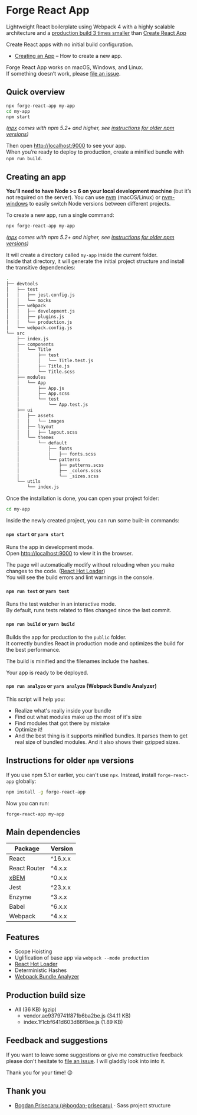 # Forge React App
Lightweight React boilerplate using Webpack 4 with a highly scalable architecture and a [production build 3 times smaller](#production-build-size) than [Create React App](https://github.com/facebook/create-react-app)

Create React apps with no initial build configuration.
* [Creating an App](#creating-an-app) – How to create a new app.

Forge React App works on macOS, Windows, and Linux.<br>
If something doesn’t work, please [file an issue](https://github.com/ioanungurean/forge-react-app/issues/new).

## Quick overview
```sh
npx forge-react-app my-app
cd my-app
npm start
```

*([npx](https://medium.com/@maybekatz/introducing-npx-an-npm-package-runner-55f7d4bd282b) comes with npm 5.2+ and higher, see [instructions for older npm versions](#instructions-for-older-npm-versions))*

Then open [http://localhost:9000](http://localhost:9000) to see your app.<br>
When you’re ready to deploy to production, create a minified bundle with `npm run build`.

## Creating an app
**You’ll need to have Node >= 6 on your local development machine** (but it’s not required on the server). You can use [nvm](https://github.com/creationix/nvm#installation) (macOS/Linux) or [nvm-windows](https://github.com/coreybutler/nvm-windows#node-version-manager-nvm-for-windows) to easily switch Node versions between different projects.

To create a new app, run a single command:

```sh
npx forge-react-app my-app
```

*([npx](https://medium.com/@maybekatz/introducing-npx-an-npm-package-runner-55f7d4bd282b) comes with npm 5.2+ and higher, see [instructions for older npm versions](https://gist.github.com/gaearon/4064d3c23a77c74a3614c498a8bb1c5f))*

It will create a directory called `my-app` inside the current folder.<br>
Inside that directory, it will generate the initial project structure and install the transitive dependencies:

```sh
.
├── devtools
│   ├── test
│   │   ├── jest.config.js
│   │   └── mocks
│   ├── webpack
│   │   ├── development.js
│   │   ├── plugins.js
│   │   └── production.js
│   └── webpack.config.js
└── src
    ├── index.js
    ├── components
    │   └── Title
    │       ├── test
    │       │   └── Title.test.js
    │       ├── Title.js
    │       └── Title.scss
    ├── modules
    │   └── App
    │       ├── App.js
    │       ├── App.scss
    │       └── test
    │           └── App.test.js
    ├── ui
    │   ├── assets
    │   │   └── images
    │   ├── layout
    │   │   ├── layout.scss
    │   └── themes
    │       └── default
    │           ├── fonts
    │           │   ├── fonts.scss
    │           └── patterns
    │               ├── patterns.scss
    │               ├── _colors.scss
    │               └── _sizes.scss
    └── utils
        └── index.js
```

Once the installation is done, you can open your project folder:

```sh
cd my-app
```

Inside the newly created project, you can run some built-in commands:

#### `npm start` or `yarn start`
Runs the app in development mode.<br>
Open [http://localhost:9000](http://localhost:9000) to view it in the browser.

The page will automatically modify without reloading when you make changes to the code. ([React Hot Loader](https://github.com/gaearon/react-hot-loader)) <br>
You will see the build errors and lint warnings in the console.

#### `npm run test` or `yarn test`
Runs the test watcher in an interactive mode.<br>
By default, runs tests related to files changed since the last commit.

#### `npm run build` or `yarn build`
Builds the app for production to the `public` folder.<br>
It correctly bundles React in production mode and optimizes the build for the best performance.

The build is minified and the filenames include the hashes.<br>

Your app is ready to be deployed.

#### `npm run analyze` or `yarn analyze` (Webpack Bundle Analyzer)
This script will help you:
* Realize what's really inside your bundle
* Find out what modules make up the most of it's size
* Find modules that got there by mistake
* Optimize it!
* And the best thing is it supports minified bundles. It parses them to get real size of bundled modules. And it also shows their gzipped sizes.

## Instructions for older `npm` versions
If you use npm 5.1 or earlier, you can't use `npx`.
Instead, install `forge-react-app` globally:

```sh
npm install -g forge-react-app
```

Now you can run:

```
forge-react-app my-app
```

## Main dependencies
| Package       |Version |
| ------------- |--------|
| React         |^16.x.x |
| React Router  |^4.x.x  |
| [xBEM][1]     |^0.x.x  |
| Jest          |^23.x.x |
| Enzyme        |^3.x.x  |
| Babel         |^6.x.x  |
| Webpack       |^4.x.x  |

[1]: https://www.npmjs.com/package/xbem

## Features
* Scope Hoisting
* Uglification of base app via `webpack --mode production`
* [React Hot Loader](https://github.com/gaearon/react-hot-loader)
* Deterministic Hashes
* [Webpack Bundle Analyzer](https://github.com/webpack-contrib/webpack-bundle-analyzer)

## Production build size
* All (36 KB) (gzip)
    * vendor.ae9379741f871b6ba2be.js (34.11 KB)
    * index.1f1cbf641d603d86f8ee.js (1.89 KB)

## Feedback and suggestions
If you want to leave some suggestions or give me constructive feedback please don't hesitate to [file an issue](https://github.com/ioanungurean/forge-react-app/issues/new). I will gladdly look into into it.

Thank you for your time! :wink:

## Thank you
* [Bogdan Prisecaru (@bogdan-prisecaru)](https://github.com/bogdan-prisecaru) ⋅ Sass project structure
